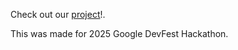 
Check out our [project](https://verifyai.vercel.app)!.

This was made for 2025 Google DevFest Hackathon.